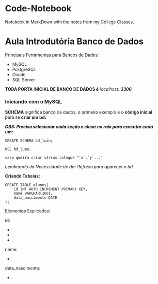# Code-Notebook
Notebook in MarkDown with the notes from my College Classes. 


# Aula Introdutória Banco de Dados

Principais Ferramentas para Bancos de Dados:

* MySQL
* PostgreSQL
* Oracle
* SQL Server

**TODA PORTA INICIAL DE BANCO DE DADOS é** _localhost::**3306**_

### Iniciando com o MySQL

**SCHEMA** significa banco de dados, o primeiro exemplo é o **código inicial** para se **criar um bd:**

_**OBS: Precisa selecionar cada seção e clicar no raio para executar cada um:**_
```
CREATE SCHEMA bd_luan;

USE bd_luan;

caso queira criar vários coloque "`x`,`y`..." 
```
_Lembrando da Necessidade de dar Refresh para aparecer o bd._

**Criando Tabelas:**
```
CREATE TABLE alunos(
    id INT AUTO_INCREMENT PRIMARY KEY, 
    name VARCHAR(100),
    data_nascimento DATE
);

```
Elementos Explicados:

id:
* .
* .
* .

name:
* .

data_nascimento:
* .

